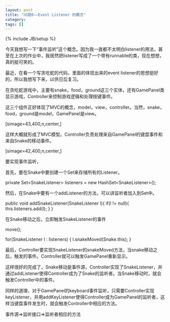 ```yaml
---
layout: post
title: "问题0——Event Listener 的概念"
category: 
tags: []
---
```

{% include JB/setup %}

<div>

今天我想写一下“事件监听”这个概念。因为我一直都不太明白listener的用法，甚至在上次的作业中，我居然把listener写成了一个带有runnable的类，现在想想，真的挺可笑的。

最近，在看一个写贪吃蛇的代码，里面的体现出来的event listener的思想挺好的，所以我想写下来，以供日后复习。

在贪吃蛇游戏中，主要有snake，food，ground这三个实体，还有GamePanel类显示游戏，Controller来控制游戏逻辑和处理按键事件。

这三个组件正好体现了MVC的概念，model，view，controller。当然，snake，food，ground是model，GamePanel是view。

[simage=43,400,n,center,]

这样大概就形成了MVC模型。Controller负责处理来自GamePanel的键盘事件和来自Snake的移动事件。

[simage=42,400,n,center,]

要实现事件监听，

首先，要在Snake中要创建一个Set来存储所有的Listener。

private Set&lt;SnakeListener&gt; listeners = new HashSet&lt;SnakeListener&gt;();

然后，在Snake中要有一个addListener的方法，可以讲监听者加入到Set中。

public void addSnakeListener(SnakeListener l){ 		if(l != null){ 			this.listeners.add(l); 		} 	}

在Snake移动之后，立即触发SnakeListener的事件

move();

for(SnakeListener l : listeners) { 		l.snakeMoved(Snake.this); 	}

最后，Controller要实现SnakeListener的snakeMoved方法，当snake移动之后，触发的事件。Controller就可以触发GamePanel重新显示。

这样很好的完成了，Snake移动是事件源，Controller实现了SnakeListener，并通过addListener使得Controller成为了Snake的监听者。当Snake移动时，就会触发Controller中的事件。

同样的道理，对于GamePanel的keyboard事件监听，只需要Controller实现keyListener，并用addKeyListener使得Controller成为GamePanel的监听者，这样当键盘事件发生时，就会触发Controller中相应的方法。

事件源=&gt;监听接口=&gt;监听者相应的方法

</div>